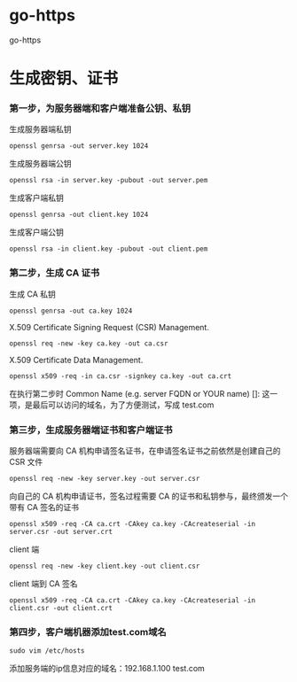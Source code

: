 # go-https
go-https


# 生成密钥、证书

### 第一步，为服务器端和客户端准备公钥、私钥

生成服务器端私钥
```
openssl genrsa -out server.key 1024
```
生成服务器端公钥
```
openssl rsa -in server.key -pubout -out server.pem
```
生成客户端私钥
```
openssl genrsa -out client.key 1024
```
生成客户端公钥
```
openssl rsa -in client.key -pubout -out client.pem
```
### 第二步，生成 CA 证书

生成 CA 私钥
```
openssl genrsa -out ca.key 1024
```
X.509 Certificate Signing Request (CSR) Management.
```
openssl req -new -key ca.key -out ca.csr
```
X.509 Certificate Data Management.
```
openssl x509 -req -in ca.csr -signkey ca.key -out ca.crt
```
在执行第二步时
Common Name (e.g. server FQDN or YOUR name) []: 这一项，是最后可以访问的域名，为了方便测试，写成 test.com

### 第三步，生成服务器端证书和客户端证书

服务器端需要向 CA 机构申请签名证书，在申请签名证书之前依然是创建自己的 CSR 文件
```
openssl req -new -key server.key -out server.csr
```
向自己的 CA 机构申请证书，签名过程需要 CA 的证书和私钥参与，最终颁发一个带有 CA 签名的证书
```
openssl x509 -req -CA ca.crt -CAkey ca.key -CAcreateserial -in server.csr -out server.crt
```
client 端
```
openssl req -new -key client.key -out client.csr
```
client 端到 CA 签名
```
openssl x509 -req -CA ca.crt -CAkey ca.key -CAcreateserial -in client.csr -out client.crt
```
### 第四步，客户端机器添加test.com域名
```
sudo vim /etc/hosts
```
添加服务端的ip信息对应的域名：192.168.1.100  test.com
